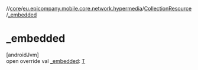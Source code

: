 //[core](../../../index.md)/[eu.epicompany.mobile.core.network.hypermedia](../index.md)/[CollectionResource](index.md)/[_embedded](_embedded.md)

# _embedded

[androidJvm]\
open override val [_embedded](_embedded.md): [T](index.md)
